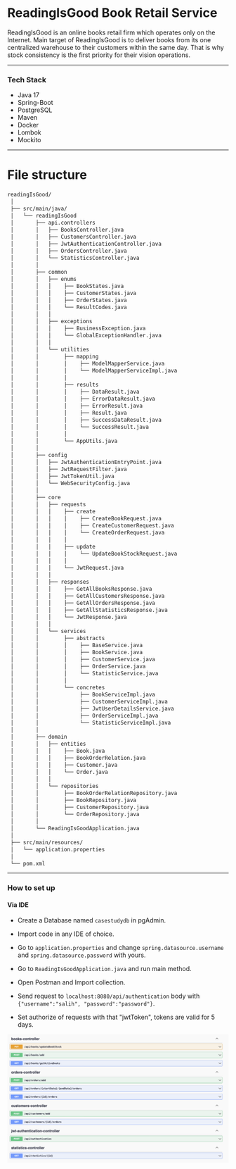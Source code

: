 # ReadingIsGood Book Retail Service
ReadingIsGood is an online books retail firm which operates only on the Internet. Main
target of ReadingIsGood is to deliver books from its one centralized warehouse to their
customers within the same day. That is why stock consistency is the first priority for their
vision operations.

-------------------------------------

### **Tech Stack**

* Java 17
* Spring-Boot
* PostgreSQL
* Maven
* Docker
* Lombok
* Mockito
-------------------------------------
# File structure

```
readingIsGood/
 │
 ├── src/main/java/
 │   └── readingIsGood
 │       ├── api.controllers
 │       │   ├── BooksController.java
 │       │   ├── CustomersController.java
 │       │   ├── JwtAuthenticationController.java
 │       │   ├── OrdersController.java
 │       │   └── StatisticsController.java
 │       │
 │       ├── common
 │       │   ├── enums
 │       │   │    ├── BookStates.java
 │       │   │    ├── CustomerStates.java
 │       │   │    ├── OrderStates.java
 │       │   │    └── ResultCodes.java
 │       │   │ 
 │       │   ├── exceptions
 │       │   │    ├── BusinessException.java
 │       │   │    └── GlobalExceptionHandler.java
 │       │   │ 
 │       │   └── utilities
 │       │        ├── mapping
 │       │        │    ├── ModelMapperService.java
 │       │        │    └── ModelMapperServiceImpl.java
 │       │        │
 │       │        ├── results
 │       │        │    ├── DataResult.java
 │       │        │    ├── ErrorDataResult.java
 │       │        │    ├── ErrorResult.java
 │       │        │    ├── Result.java
 │       │        │    ├── SuccessDataResult.java
 │       │        │    └── SuccessResult.java
 │       │        │
 │       │        └── AppUtils.java
 │       │        
 │       ├── config
 │       │   ├── JwtAuthenticationEntryPoint.java
 │       │   ├── JwtRequestFilter.java
 │       │   ├── JwtTokenUtil.java
 │       │   └── WebSecurityConfig.java
 │       │
 │       ├── core
 │       │   ├── requests
 │       │   │    ├── create
 │       │   │    │    ├── CreateBookRequest.java
 │       │   │    │    ├── CreateCustomerRequest.java
 │       │   │    │    └── CreateOrderRequest.java
 │       │   │    │
 │       │   │    ├── update
 │       │   │    │    └── UpdateBookStockRequest.java
 │       │   │    │
 │       │   │    └── JwtRequest.java
 │       │   │    
 │       │   ├── responses
 │       │   │    ├── GetAllBooksResponse.java
 │       │   │    ├── GetAllCustomersResponse.java
 │       │   │    ├── GetAllOrdersResponse.java
 │       │   │    ├── GetAllStatisticsResponse.java
 │       │   │    └── JwtResponse.java
 │       │   │ 
 │       │   └── services
 │       │        ├── abstracts
 │       │        │    ├── BaseService.java
 │       │        │    ├── BookService.java
 │       │        │    ├── CustomerService.java
 │       │        │    ├── OrderService.java
 │       │        │    └── StatisticService.java
 │       │        │
 │       │        └── concretes
 │       │             ├── BookServiceImpl.java
 │       │             ├── CustomerServiceImpl.java
 │       │             ├── JwtUserDetailsService.java
 │       │             ├── OrderServiceImpl.java
 │       │             └── StatisticServiceImpl.java 
 │       │        
 │       ├── domain
 │       │   ├── entities
 │       │   │    ├── Book.java
 │       │   │    ├── BookOrderRelation.java
 │       │   │    ├── Customer.java
 │       │   │    └── Order.java
 │       │   │ 
 │       │   └── repositories
 │       │        ├── BookOrderRelationRepository.java
 │       │        ├── BookRepository.java
 │       │        ├── CustomerRepository.java
 │       │        └── OrderRepository.java
 │       │
 │       └── ReadingIsGoodApplication.java
 │
 ├── src/main/resources/
 │   └── application.properties
 │
 └── pom.xml
```
-------------------------------------

### **How to set up**

#### **Via IDE**

* Create a Database named `casestudydb` in pgAdmin.

* Import code in any IDE of choice.

* Go to `application.properties` and change `spring.datasource.username` and `spring.datasource.password` with yours.

* Go to `ReadingIsGoodApplication.java` and run main method.

* Open Postman and Import collection.

* Send request to `localhost:8080/api/authentication` body with `{"username":"salih", "password":"password"}`.

* Set authorize of requests with that "jwtToken", tokens are valid for 5 days.

![alt text](https://github.com/salihbag/readingIsGood/blob/main/swagger.png?raw=true)
